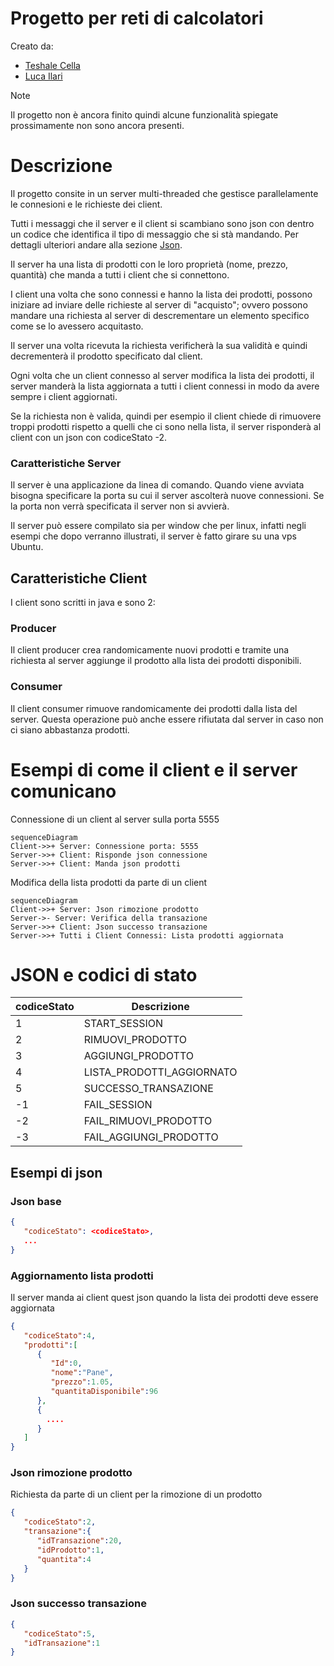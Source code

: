 # Progetto per reti di calcolatori
Creato da:
- [Teshale Cella](https://github.com/TTTT-san)
- [Luca Ilari](https://github.com/Luca-Ilari)
  
> [!NOTE]
> Il progetto non è ancora finito quindi alcune funzionalità spiegate prossimamente non sono ancora presenti.
# Descrizione
Il progetto consite in un server multi-threaded che gestisce parallelamente le connesioni e le richieste dei client.

Tutti i messaggi che il server e il client si scambiano sono json con dentro un codice che identifica il tipo di messaggio che si stà mandando. Per dettagli ulteriori andare alla sezione [Json](#json-e-codici-di-stato).

Il server ha una lista di prodotti con le loro proprietà (nome, prezzo, quantità) che manda a tutti i client che si connettono.

I client una volta che sono connessi e hanno la lista dei prodotti, possono iniziare ad inviare delle richieste al server di "acquisto"; ovvero possono mandare una richiesta al server di descrementare un elemento specifico come se lo avessero acquitasto.

Il server una volta ricevuta la richiesta verificherà la sua validità e quindi decrementerà il prodotto specificato dal client.

Ogni volta che un client connesso al server modifica la lista dei prodotti, il server manderà la lista aggiornata a tutti i client connessi in modo da avere sempre i client aggiornati.

Se la richiesta non è valida, quindi per esempio il client chiede di rimuovere troppi prodotti rispetto a quelli che ci sono nella lista, il server risponderà al client con un json con codiceStato -2.

### Caratteristiche Server
Il server è una applicazione da linea di comando. Quando viene avviata bisogna specificare la porta su cui il server ascolterà nuove connessioni.
Se la porta non verrà specificata il server non si avvierà.


Il server può essere compilato sia per window che per linux, infatti negli esempi che dopo verranno illustrati, il server è fatto girare su una vps Ubuntu.

## Caratteristiche Client
I client sono scritti in java e sono 2:
### Producer
Il client producer crea randomicamente nuovi prodotti e tramite una richiesta al server aggiunge il prodotto alla lista dei prodotti disponibili.
### Consumer
Il client consumer rimuove randomicamente dei prodotti dalla lista del server. Questa operazione può anche essere rifiutata dal server in caso non ci siano abbastanza prodotti.

# Esempi di come il client e il server comunicano
Connessione di un client al server sulla porta 5555
```mermaid
sequenceDiagram
Client->>+ Server: Connessione porta: 5555
Server->>+ Client: Risponde json connessione
Server->>+ Client: Manda json prodotti
```
Modifica della lista prodotti da parte di un client
```mermaid
sequenceDiagram
Client->>+ Server: Json rimozione prodotto
Server->- Server: Verifica della transazione
Server->>+ Client: Json successo transazione
Server->>+ Tutti i Client Connessi: Lista prodotti aggiornata
```

# JSON e codici di stato
| codiceStato | Descrizione |
| ----- | ------------- |
| 1 | START_SESSION |
| 2 | RIMUOVI_PRODOTTO |
| 3 | AGGIUNGI_PRODOTTO |
| 4 | LISTA_PRODOTTI_AGGIORNATO |
| 5 | SUCCESSO_TRANSAZIONE |
| -1 | FAIL_SESSION |
| -2 | FAIL_RIMUOVI_PRODOTTO |
| -3 | FAIL_AGGIUNGI_PRODOTTO |

## Esempi di json
### Json base
```json
{
   "codiceStato": <codiceStato>,
   ...
}
```
### Aggiornamento lista prodotti
Il server manda ai client quest json quando la lista dei prodotti deve essere aggiornata
```json
{
   "codiceStato":4,
   "prodotti":[
      {
         "Id":0,
         "nome":"Pane",
         "prezzo":1.05,
         "quantitaDisponibile":96
      },
      {
        .... 
      }
   ]
}
```
### Json rimozione prodotto
Richiesta da parte di un client per la rimozione di un prodotto 
```json
{
   "codiceStato":2,
   "transazione":{
      "idTransazione":20,
      "idProdotto":1,
      "quantita":4
   }
}
```
### Json successo transazione
```json
{
   "codiceStato":5,
   "idTransazione":1
}
```
